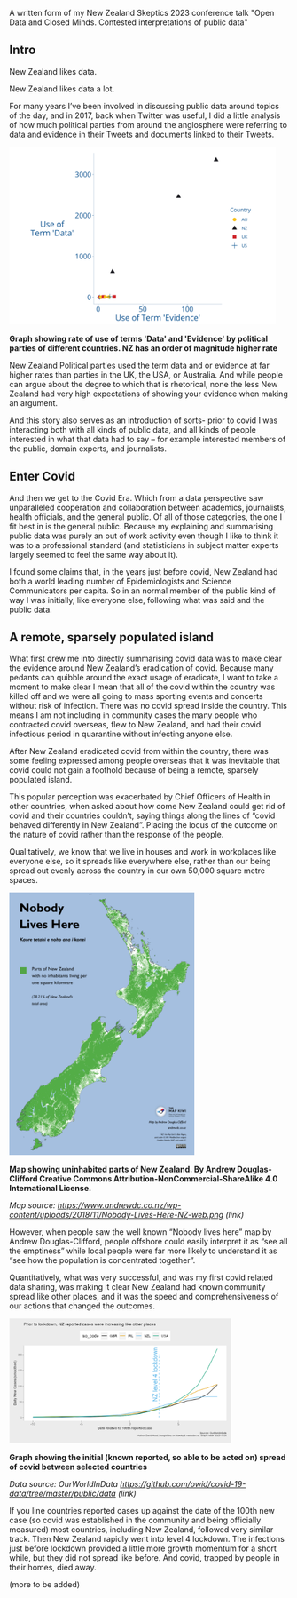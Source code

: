 A written form of my New Zealand Skeptics 2023 conference talk "Open Data and Closed Minds. Contested interpretations of public data"

## Intro

New Zealand likes data. 

New Zealand likes data a lot.

For many years I’ve been involved in discussing public data around topics of the day, and in 2017, back when Twitter was useful, I did a little analysis of how much political parties from around the anglosphere were referring to data and evidence in their Tweets and documents linked to their Tweets.

<img src="images/dataEv.png" alt="NZ political parties refer to data and evidence a lot" width="481" height="320">

**Graph showing rate of use of terms 'Data' and 'Evidence' by political parties of different countries. NZ has an order of magnitude higher rate**

New Zealand Political parties used the term data and or evidence at far higher rates than parties in the UK, the USA, or Australia. And while people can argue about the degree to which that is rhetorical, none the less New Zealand had very high expectations of showing your evidence when making an argument. 

And this story also serves as an introduction of sorts- prior to covid I was interacting both with all kinds of public data, and all kinds of people interested in what that data had to say – for example interested members of the public, domain experts, and journalists.

## Enter Covid

And then we get to the Covid Era. Which from a data perspective saw unparalleled cooperation and collaboration between academics, journalists, health officials, and the general public. Of all of those categories, the one I fit best in is the general public. Because my explaining and summarising public data was purely an out of work activity even though I like to think it was to a professional standard (and statisticians in subject matter experts largely seemed to feel the same way about it).

I found some claims that, in the years just before covid, New Zealand had both a world leading number of Epidemiologists and Science Communicators per capita. So in an normal member of the public kind of way I was initially, like everyone else, following what was said and the public data.

## A remote, sparsely populated island

What first drew me into directly summarising covid data was to make clear the evidence around New Zealand’s eradication of covid. Because many pedants can quibble around the exact usage of eradicate, I want to take a moment to make clear I mean that all of the covid within the country was killed off and we were all going to mass sporting events and concerts without risk of infection. There was no covid spread inside the country. This means I am not including in community cases the many people who contracted covid overseas, flew to New Zealand, and had their covid infectious period in quarantine without infecting anyone else.

After New Zealand eradicated covid from within the country, there was some feeling expressed among people overseas that it was inevitable that covid could not gain a foothold because of being a remote, sparsely populated island. 

This popular perception was exacerbated by Chief Officers of Health in other countries, when asked about how come New Zealand could get rid of covid and their countries couldn’t, saying things along the lines of  “covid behaved differently in New Zealand”. Placing the locus of the outcome on the nature of covid rather than the response of the people.

Qualitatively, we know that we live in houses and work in workplaces like everyone else, so it spreads like everywhere else, rather than our being spread out evenly across the country in our own 50,000 square metre spaces.

<img src="images/Nobody-Lives-Here-NZ-web.png" alt="Where nobody lives" width="334" height="473">

**Map showing uninhabited parts of New Zealand. By Andrew Douglas-Clifford Creative Commons Attribution-NonCommercial-ShareAlike 4.0 International License.**

*Map source: https://www.andrewdc.co.nz/wp-content/uploads/2018/11/Nobody-Lives-Here-NZ-web.png (link)*

However, when people saw the well known “Nobody lives here” map by Andrew Douglas-Clifford, people offshore could easily interpret it as “see all the emptiness” while local people were far more likely to understand it as “see how the population is concentrated together”.

Quantitatively, what was very successful, and was my first covid related data sharing, was making it clear New Zealand had known community spread like other places, and it was the speed and comprehensiveness of our actions that changed the outcomes.

<img src="images/casegrowth.png" alt="Initial start of covid was at the same rate" width="400" height="225">

**Graph showing the initial (known reported, so able to be acted on) spread of covid between selected countries**

*Data source: OurWorldInData https://github.com/owid/covid-19-data/tree/master/public/data (link)*

If you line countries reported cases up against the date of the 100th new case (so covid was established in the community and being officially measured) most countries, including New Zealand, followed  very similar track. Then New Zealand rapidly went into level 4 lockdown. The infections just before lockdown provided a little more growth momentum for a short while, but they did not spread like before. And covid, trapped by people in their homes, died away.

(more to be added)
